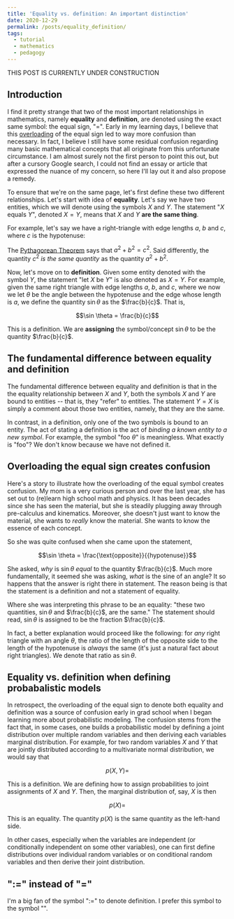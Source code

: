 ```yaml
---
title: 'Equality vs. definition: An important distinction'
date: 2020-12-29
permalink: /posts/equality_definition/
tags:
  - tutorial
  - mathematics
  - pedagogy
---
```


THIS POST IS CURRENTLY UNDER CONSTRUCTION

Introduction
----------

I find it pretty strange that two of the most important relationships in mathematics, namely **equality** and **definition**, are denoted using the exact same symbol: the equal sign, "=". Early in my learning days, I believe that this [overloading](https://en.wikipedia.org/wiki/Operator_overloading) of the equal sign led to way more confusion than necessary.  In fact, I believe I still have some residual confusion regarding many basic mathematical concepts that all originate from this unfortunate circumstance.  I am almost surely not the first person to point this out, but after a cursory Google search, I could not find an essay or article that expressed the nuance of my concern, so here I'll lay out it and also propose a remedy.

To ensure that we're on the same page, let's first define these two different relationships. Let's start with idea of **equality**.  Let's say we have two entities, which we will denote using the symbols $X$ and $Y$.  The statement "$X$ equals $Y$", denoted $X = Y$, means that $X$ and $Y$ **are the same thing**.  

For example, let's say we have a right-triangle with edge lengths $a$, $b$ and $c$, where $c$ is the hypotenuse: 


The [Pythagorean Theorem](https://en.wikipedia.org/wiki/Pythagorean_theorem) says that $a^2 + b^2 = c^2$. Said differently, the quantity $c^2$ *is the same quantity* as the quantity $a^2 + b^2$.

Now, let's move on to **definition**. Given some entity denoted with the symbol $Y$, the statement "let $X$ be $Y$" is also denoted as $X = Y$.  For example, given the same right triangle with edge lengths $a$, $b$, and $c$, where we now we let $\theta$ be the angle between the hypotenuse and the edge whose length is $a$, we define the quantity $\sin \theta$ as the $\frac{b}{c}$.  That is,

$$\sin \theta = \frac{b}{c}$$

This is a definition. We are **assigning** the symbol/concept $\sin \theta$ to be the quantity $\frac{b}{c}$.

The fundamental difference between equality and definition
----------------

The fundamental difference between equality and definition is that in the the equality relationship between $X$ and $Y$, both the symbols $X$ and $Y$ are bound to entities -- that is, they "refer" to entities. The statement $Y = X$ is simply a comment about those two entities, namely, that they are the same.

In contrast, in a definition, only one of the two symbols is bound to an entity. The act of stating a definition is the act of *binding a known entity to a new symbol*.  For example, the symbol "$\text{foo} \ \theta$" is meaningless. What exactly is "foo"?  We don't know because we have not defined it.

Overloading the equal sign creates confusion
----------------

Here's a story to illustrate how the overloading of the equal symbol creates confusion. My mom is a very curious person and over the last year, she has set out to (re)learn high school math and physics. It has been decades since she has seen the material, but she is steadily plugging away through pre-calculus and kinematics. Moreover, she doesn't just want to know the material, she wants to *really* know the material. She wants to know the essence of each concept. 

So she was quite confused when she came upon the statement, 

$$\sin \theta = \frac{\text{opposite}}{{hypotenuse}}$$

She asked, *why* is $\sin \theta$ *equal* to the quantity $\frac{b}{c}$. Much more fundamentally, it seemed she was asking, *what* is the sine of an angle?  It so happens that the answer is right there in statement. The reason being is that the statement is a definition and not a statement of equality. 

Where she was interpreting this phrase to be an equality: "these two quantities, $\sin \theta$ and $\frac{b}{c}$, are the same." The statement should read, $\sin \theta$ is assigned to be the fraction $\frac{b}{c}$. 

In fact, a better explanation would proceed like the following: for *any* right triangle with an angle $\theta$, the ratio of the length of the opposite side to the length of the hypotenuse is *always* the same (it's just a natural fact about right triangles). We denote that ratio as $\sin \theta$. 

Equality vs. definition when defining probabalistic models
----------------

In retrospect, the overloading of the equal sign to denote both equality and definition was a source of confusion early in grad school when I began learning more about probabilistic modeling. The confusion stems from the fact that, in some cases, one builds a probabilistic model by defining a joint distribution over multiple random variables and then deriving each variables marginal distribution. For example, for two random variables $X$ and $Y$ that are jointly distributed according to a multivariate normal distribution, we would say that 

$$p(X, Y) = $$

This is a definition. We are defining how to assign probabilities to joint assignments of $X$ and $Y$. Then, the marginal distribution of, say, $X$ is then 

$$p(X) = $$

This is an equality. The quantity $p(X)$ is the same quantity as the left-hand side.

In other cases, especially when the variables are independent (or conditionally independent on some other variables), one can first define distributions over individual random variables or on conditional random variables and then derive their joint distribution.  

":=" instead of "="
----------------

I'm a big fan of the symbol ":=" to denote definition. I prefer this symbol to the symbol "". 





